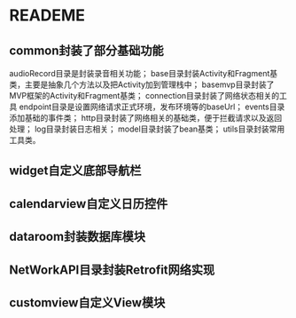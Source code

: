 # READEME

## common封装了部分基础功能
  audioRecord目录是封装录音相关功能；
  base目录封装Activity和Fragment基类，主要是抽象几个方法以及把Activity加到管理栈中；
  basemvp目录封装了MVP框架的Activity和Fragment基类；
  connection目录封装了网络状态相关的工具
  endpoint目录是设置网络请求正式环境，发布环境等的baseUrl；
  events目录添加基础的事件类；
  http目录封装了网络相关的基础类，便于拦截请求以及返回处理；
  log目录封装日志相关；
  model目录封装了bean基类；
  utils目录封装常用工具类。

## widget自定义底部导航栏

## calendarview自定义日历控件

## dataroom封装数据库模块

## NetWorkAPI目录封装Retrofit网络实现

## customview自定义View模块